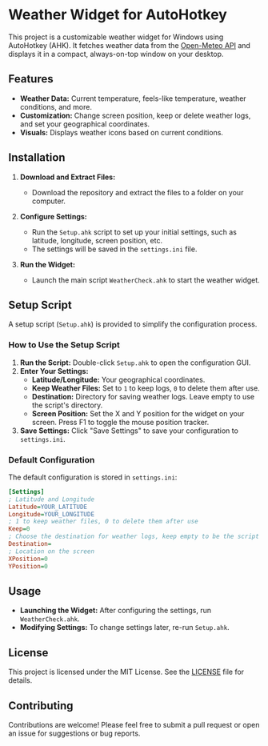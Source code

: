 # Weather Widget for AutoHotkey

This project is a customizable weather widget for Windows using AutoHotkey (AHK). It fetches weather data from the [Open-Meteo API](https://open-meteo.com/) and displays it in a compact, always-on-top window on your desktop.

## Features

- **Weather Data:** Current temperature, feels-like temperature, weather conditions, and more.
- **Customization:** Change screen position, keep or delete weather logs, and set your geographical coordinates.
- **Visuals:** Displays weather icons based on current conditions.

## Installation

1. **Download and Extract Files:**
   - Download the repository and extract the files to a folder on your computer.

2. **Configure Settings:**
   - Run the `Setup.ahk` script to set up your initial settings, such as latitude, longitude, screen position, etc.
   - The settings will be saved in the `settings.ini` file.

3. **Run the Widget:**
   - Launch the main script `WeatherCheck.ahk` to start the weather widget.

## Setup Script

A setup script (`Setup.ahk`) is provided to simplify the configuration process. 

### How to Use the Setup Script

1. **Run the Script:** Double-click `Setup.ahk` to open the configuration GUI.
2. **Enter Your Settings:** 
   - **Latitude/Longitude:** Your geographical coordinates.
   - **Keep Weather Files:** Set to `1` to keep logs, `0` to delete them after use.
   - **Destination:** Directory for saving weather logs. Leave empty to use the script's directory.
   - **Screen Position:** Set the X and Y position for the widget on your screen. Press F1 to toggle the mouse position tracker.
3. **Save Settings:** Click "Save Settings" to save your configuration to `settings.ini`.

### Default Configuration

The default configuration is stored in `settings.ini`:

```ini
[Settings]
; Latitude and Longitude
Latitude=YOUR_LATITUDE
Longitude=YOUR_LONGITUDE
; 1 to keep weather files, 0 to delete them after use
Keep=0
; Choose the destination for weather logs, keep empty to be the script's location
Destination=
; Location on the screen
XPosition=0
YPosition=0
```

## Usage

- **Launching the Widget:** After configuring the settings, run `WeatherCheck.ahk`.
- **Modifying Settings:** To change settings later, re-run `Setup.ahk`.

## License

This project is licensed under the MIT License. See the [LICENSE](LICENSE) file for details.

## Contributing

Contributions are welcome! Please feel free to submit a pull request or open an issue for suggestions or bug reports.
